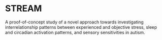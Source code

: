# STREAM
A proof-of-concept study of a novel approach towards investigating interrelationship patterns between experienced and objective stress, sleep and circadian activation patterns, and sensory sensitivities in autism.
